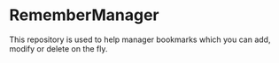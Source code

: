 # RememberManager
This repository is used to help manager bookmarks which you can add, modify or delete on the fly. 
